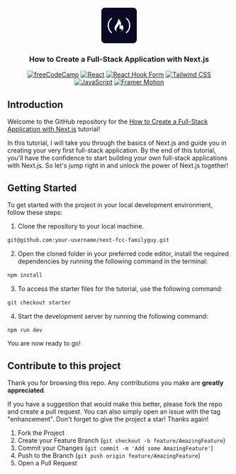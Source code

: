 <div id="top"></div>

<!-- PROJECT LOGO -->
<br />
<div align="center">
  <a href="https://www.freecodecamp.org/">
    <img src="./public/fcc.png" alt="Logo" width="80" height="80">
  </a>

<h3 align="center">How to Create a Full-Stack Application with Next.js</h3>


[![freeCodeCamp](https://img.shields.io/badge/-freeCodeCamp-brightgreen?logo=freeCodeCamp)](https://www.freecodecamp.org/)
[![React](https://img.shields.io/badge/-React-blue?logo=React)](https://reactjs.org/)
[![React Hook Form](https://img.shields.io/badge/-Next.js-6E36F6?logo=Next.js&logoColor=white&color=black)](https://react-hook-form.com/)
[![Tailwind CSS](https://img.shields.io/badge/-Tailwind%20CSS-06B6D4?logo=Tailwind%20CSS&logoColor=black&color=white)](https://tailwindcss.com/)
[![JavaScript](https://img.shields.io/badge/-JavaScript-FFA500?logo=JavaScript&logoColor=white&color=FFA500)](https://developer.mozilla.org/en-US/docs/Web/JavaScript)
[![Framer Motion](https://img.shields.io/badge/-Framer%20Motion-blue?logo=Framer)](https://www.framer.com/api/motion/)

</div>

## Introduction

Welcome to the GitHub repository for the
[How to Create a Full-Stack Application with Next.js](https://www.freecodecamp.org/news/step-by-step-tutorial-for-building-your-first-full-stack-application-with-nextjs)
tutorial!

In this tutorial, I will take you through the basics of Next.js and guide you in
creating your very first full-stack application. By the end of this tutorial,
you'll have the confidence to start building your own full-stack applications
with Next.js. So let's jump right in and unlock the power of Next.js together!

## Getting Started

To get started with the project in your local development environment, follow
these steps:

1. Clone the repository to your local machine.

```bash
git@github.com:your-username/next-fcc-familyguy.git
```

2. Open the cloned folder in your preferred code editor, install the required
   dependencies by running the following command in the terminal:

```bash
npm install
```

3. To access the starter files for the tutorial, use the following command:

```bash
git checkout starter
```

4. Start the development server by running the following command:

```bash
npm run dev
```

You are now ready to go!

## Contribute to this project

Thank you for browsing this repo. Any contributions you make are **greatly
appreciated**.

If you have a suggestion that would make this better, please fork the repo and
create a pull request. You can also simply open an issue with the tag
"enhancement". Don't forget to give the project a star! Thanks again!

1. Fork the Project
2. Create your Feature Branch (`git checkout -b feature/AmazingFeature`)
3. Commit your Changes (`git commit -m 'Add some AmazingFeature'`)
4. Push to the Branch (`git push origin feature/AmazingFeature`)
5. Open a Pull Request
